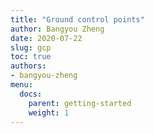 ```yaml
---
title: "Ground control points"
author: Bangyou Zheng
date: 2020-07-22
slug: gcp
toc: true
authors:
- bangyou-zheng
menu:
  docs:
    parent: getting-started
    weight: 1
---
```

